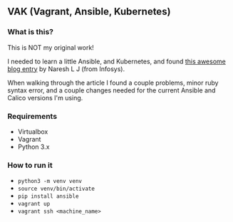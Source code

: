 ## VAK (Vagrant, Ansible, Kubernetes)

### What is this?

This is NOT my original work!

I needed to learn a little Ansible, and Kubernetes, and found [this awesome blog entry](https://kubernetes.io/blog/2019/03/15/kubernetes-setup-using-ansible-and-vagrant/) by Naresh L J (from Infosys).


When walking through the article I found a couple problems, minor ruby syntax error, and a couple changes needed for the current Ansible and Calico versions I'm using.

### Requirements
* Virtualbox
* Vagrant
* Python 3.x

### How to run it
* `python3 -m venv venv`
* `source venv/bin/activate`
* `pip install ansible`
* `vagrant up`
* `vagrant ssh <machine_name>`
